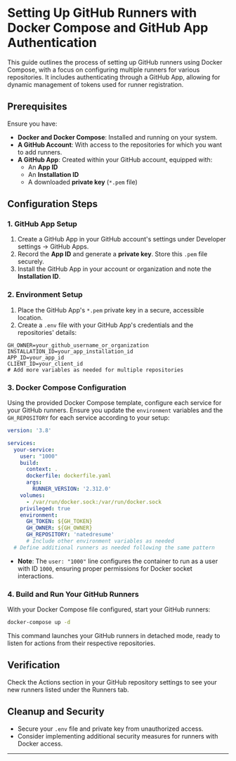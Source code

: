 # Setting Up GitHub Runners with Docker Compose and GitHub App Authentication

This guide outlines the process of setting up GitHub runners using Docker Compose, with a focus on configuring multiple runners for various repositories. It includes authenticating through a GitHub App, allowing for dynamic management of tokens used for runner registration.

## Prerequisites

Ensure you have:

- **Docker and Docker Compose**: Installed and running on your system.
- **A GitHub Account**: With access to the repositories for which you want to add runners.
- **A GitHub App**: Created within your GitHub account, equipped with:
  - An **App ID**
  - An **Installation ID**
  - A downloaded **private key** (`*.pem` file)

## Configuration Steps

### 1. GitHub App Setup

1. Create a GitHub App in your GitHub account's settings under Developer settings → GitHub Apps.
2. Record the **App ID** and generate a **private key**. Store this `.pem` file securely.
3. Install the GitHub App in your account or organization and note the **Installation ID**.

### 2. Environment Setup

1. Place the GitHub App's `*.pem` private key in a secure, accessible location.
2. Create a `.env` file with your GitHub App's credentials and the repositories' details:

```env
GH_OWNER=your_github_username_or_organization
INSTALLATION_ID=your_app_installation_id
APP_ID=your_app_id
CLIENT_ID=your_client_id
# Add more variables as needed for multiple repositories
```

### 3. Docker Compose Configuration

Using the provided Docker Compose template, configure each service for your GitHub runners. Ensure you update the `environment` variables and the `GH_REPOSITORY` for each service according to your setup:

```yaml
version: '3.8'

services:
  your-service:
    user: "1000"
    build:
      context: .
      dockerfile: dockerfile.yaml
      args:
        RUNNER_VERSION: '2.312.0'
    volumes:
      - /var/run/docker.sock:/var/run/docker.sock
    privileged: true
    environment:
      GH_TOKEN: ${GH_TOKEN}
      GH_OWNER: ${GH_OWNER}
      GH_REPOSITORY: 'natedresume'
      # Include other environment variables as needed
  # Define additional runners as needed following the same pattern

```

- **Note**: The `user: "1000"` line configures the container to run as a user with ID `1000`, ensuring proper permissions for Docker socket interactions.

### 4. Build and Run Your GitHub Runners

With your Docker Compose file configured, start your GitHub runners:

```sh
docker-compose up -d
```

This command launches your GitHub runners in detached mode, ready to listen for actions from their respective repositories.

## Verification

Check the Actions section in your GitHub repository settings to see your new runners listed under the Runners tab.

## Cleanup and Security

- Secure your `.env` file and private key from unauthorized access.
- Consider implementing additional security measures for runners with Docker access.

---

